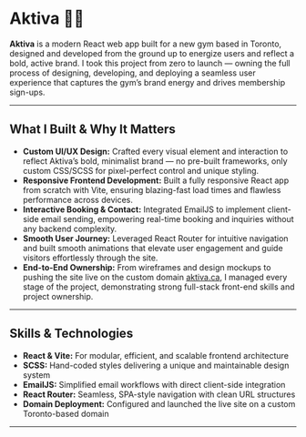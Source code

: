 # Aktiva 🏋️‍♀️

**Aktiva** is a modern React web app built for a new gym based in Toronto, designed and developed from the ground up to energize users and reflect a bold, active brand.
I took this project from zero to launch — owning the full process of designing, developing, and deploying a seamless user experience that captures the gym’s brand energy and drives membership sign-ups.

---

## What I Built & Why It Matters

- **Custom UI/UX Design:** Crafted every visual element and interaction to reflect Aktiva’s bold, minimalist brand — no pre-built frameworks, only custom CSS/SCSS for pixel-perfect control and unique styling.
- **Responsive Frontend Development:** Built a fully responsive React app from scratch with Vite, ensuring blazing-fast load times and flawless performance across devices.
- **Interactive Booking & Contact:** Integrated EmailJS to implement client-side email sending, empowering real-time booking and inquiries without any backend complexity.
- **Smooth User Journey:** Leveraged React Router for intuitive navigation and built smooth animations that elevate user engagement and guide visitors effortlessly through the site.
- **End-to-End Ownership:** From wireframes and design mockups to pushing the site live on the custom domain [aktiva.ca](https://aktiva.ca), I managed every stage of the project, demonstrating strong full-stack front-end skills and project ownership.

---

## Skills & Technologies

- **React & Vite:** For modular, efficient, and scalable frontend architecture  
- **SCSS:** Hand-coded styles delivering a unique and maintainable design system  
- **EmailJS:** Simplified email workflows with direct client-side integration  
- **React Router:** Seamless, SPA-style navigation with clean URL structures  
- **Domain Deployment:** Configured and launched the live site on a custom Toronto-based domain

---
